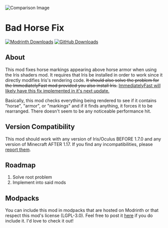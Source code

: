 ![Comparison Image][img-comparison]
# Bad Horse Fix

[![Modrinth Downloads][img-modrinth]][url-modrinth]
[![GitHub Downloads][img-github]][url-github]

## About
This mod fixes horse markings appearing above horse armor when using the Iris shaders mod. It requires that Iris be installed in order to work since it directly modifies Iris's rendering code. ~~It should also solve the problem for the ImmediatelyFast mod provided you also install Iris.~~  [ImmediatelyFast will likely have this fix implemented in it's next update.](https://github.com/RaphiMC/ImmediatelyFast/issues/59)

Basically, this mod checks everything being rendered to see if it contains "horse", "armor", or "markings" and if it finds anything, it forces it to be rearranged. There doesn't seem to be any noticeable performance hit.
## Version Compatibility
This mod should work with any version of Iris/Oculus BEFORE 1.7.0 and any version of Minecraft AFTER 1.17. If you find any incompatibilities, please [report them](https://github.com/DoonGuy/Bad-Horse-Fix/issues).

## Roadmap
1. Solve root problem
2. Implement into said mods

## Modpacks
You can include this mod in modpacks that are hosted on Modrinth or that respect this mod's license (LGPL-3.0). Feel free to post it [here](https://github.com/DoonGuy/Bad-Horse-Fix/discussions/categories/modpacks) if you do include it. I'd love to check it out!

[img-comparison]: <https://doonguy.github.io/images/bhf-comparison-transparent.png>
[img-modrinth]: <https://img.shields.io/modrinth/dt/A4pJeHgM?style=for-the-badge&logo=modrinth&label=Modrinth%20Downloads&color=limegreen>
[img-github]: <https://img.shields.io/github/downloads/DoonGuy/Bad-Horse-Fix/total?style=for-the-badge&logo=github&label=GitHub%20Downloads&color=darkgray>

[url-modrinth]: <https://modrinth.com/mod/bad-horse-fix/versions>
[url-github]: <https://github.com/DoonGuy/Bad-Horse-Fix>
